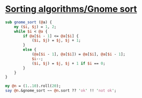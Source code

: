 [1]: https://rosettacode.org/wiki/Sorting_algorithms/Gnome_sort

# [Sorting algorithms/Gnome sort][1]



```perl
sub gnome_sort (@a) {
    my ($i, $j) = 1, 2;
    while $i < @a {
        if @a[$i - 1] <= @a[$i] {
            ($i, $j) = $j, $j + 1;
        }
        else {
            (@a[$i - 1], @a[$i]) = @a[$i], @a[$i - 1];
            $i--;
            ($i, $j) = $j, $j + 1 if $i == 0;
        }
    }
}

my @n = (1..10).roll(20);
say @n.&gnome_sort ~~ @n.sort ?? 'ok' !! 'not ok';
```
